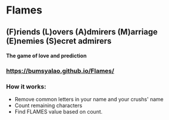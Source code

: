 # Flames
## (F)riends (L)overs (A)dmirers (M)arriage (E)nemies (S)ecret admirers

#### The game of love and prediction

### https://bumsyalao.github.io/Flames/

### How it works:
- Remove common letters in your name and your crushs' name
- Count remaining characters
- Find FLAMES value based on count.

